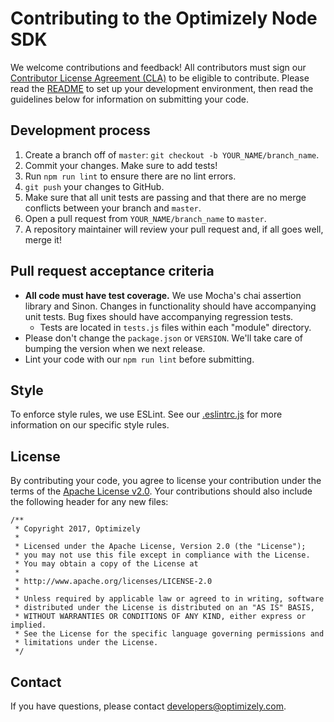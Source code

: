 # Contributing to the Optimizely Node SDK

We welcome contributions and feedback! All contributors must sign our [Contributor License Agreement (CLA)](https://docs.google.com/a/optimizely.com/forms/d/e/1FAIpQLSf9cbouWptIpMgukAKZZOIAhafvjFCV8hS00XJLWQnWDFtwtA/viewform) to be eligible to contribute. Please read the [README](README.md) to set up your development environment, then read the guidelines below for information on submitting your code.

## Development process

1. Create a branch off of `master`: `git checkout -b YOUR_NAME/branch_name`.
2. Commit your changes. Make sure to add tests!
3. Run `npm run lint` to ensure there are no lint errors.
4. `git push` your changes to GitHub.
5. Make sure that all unit tests are passing and that there are no merge conflicts between your branch and `master`.
6. Open a pull request from `YOUR_NAME/branch_name` to `master`.
7. A repository maintainer will review your pull request and, if all goes well, merge it!

## Pull request acceptance criteria

* **All code must have test coverage.** We use Mocha's chai assertion library and Sinon. Changes in functionality should have accompanying unit tests. Bug fixes should have accompanying regression tests.
  * Tests are located in `tests.js` files within each "module" directory.
* Please don't change the `package.json` or `VERSION`. We'll take care of bumping the version when we next release.
* Lint your code with our `npm run lint` before submitting.

## Style
To enforce style rules, we use ESLint. See our [.eslintrc.js](.eslintrc.js) for more information on our specific style rules.

## License

By contributing your code, you agree to license your contribution under the terms of the [Apache License v2.0](http://www.apache.org/licenses/LICENSE-2.0). Your contributions should also include the following header for any new files:

```
/**
 * Copyright 2017, Optimizely
 *
 * Licensed under the Apache License, Version 2.0 (the "License");
 * you may not use this file except in compliance with the License.
 * You may obtain a copy of the License at
 *
 * http://www.apache.org/licenses/LICENSE-2.0
 *
 * Unless required by applicable law or agreed to in writing, software
 * distributed under the License is distributed on an "AS IS" BASIS,
 * WITHOUT WARRANTIES OR CONDITIONS OF ANY KIND, either express or implied.
 * See the License for the specific language governing permissions and
 * limitations under the License.
 */
 ```

## Contact
If you have questions, please contact developers@optimizely.com.
